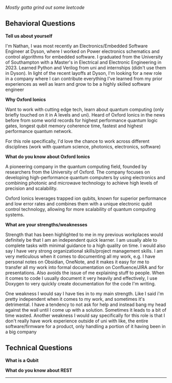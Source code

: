 *Mostly gotta grind out some leetcode*

## Behavioral Questions

**Tell us about yourself**

I'm Nathan, I was most recently an Electronics/Embedded Software Engineer at Dyson, where I worked on Power electronics schematics and control algorithms for embedded software. I graduated from the University of Southampton with a Master's in Electrical and Electronic Engineering in 2023. Learned Python and Verilog from uni and internships (didn't use them in Dyson). In light of the recent layoffs at Dyson, I'm looking for a new role in a company where I can contribute everything I've learned from my prior experiences as well as learn and grow to be a highly skilled software engineer

**Why Oxford Ionics**

Want to work with cutting edge tech, learn about quantum computing (only briefly touched on it in A levels and uni). Heard of Oxford Ionics in the news before from some world records for highest performance quantum logic gates, longest qubit memory coherence time, fastest and highest performance quantum network.

For this role specifically, I'd love the chance to work across different disciplines (work with quantum science, photonics, electronics, software)

**What do you know about Oxford Ionics**

A pioneering company in the quantum computing field, founded by researchers from the University of Oxford. The company focuses on developing high-performance quantum computers by using electronics and combining photonic and microwave technology to achieve high levels of precision and scalability.

Oxford Ionics leverages trapped ion qubits, known for superior performance and low error rates and combines them with a unique electronic qubit control technology, allowing for more scalability of quantum computing systems. 

**What are your strengths/weaknesses**

Strength that has been highlighted to me in my previous workplaces would definitely be that I am an independent quick learner. I am usually able to complete tasks with minimal guidance to a high quality on time. I would also say I have very strong organizational skills/project management skills. I am very meticulous when it comes to documenting all my work, e.g. I have personal notes on Obsidian, OneNote, and it makes it easy for me to transfer all my work into formal documentation on Confluence/JIRA and for presentations. Also avoids the issue of me explaining stuff to people. When it comes to code I usually document it very heavily and effectively, I use Doxygen to very quickly create documentation for the code I'm writing.

One weakness I would say I have ties in to my main strength. Like I said i'm pretty independent when it comes to my work, and sometimes it's detrimental. I have a tendency to not ask for help and instead bang my head against the wall until I come up with a solution. Sometimes it leads to a bit of time wasted. Another weakness I would say specifically for this role is that I don't really have work experience outside of uni with like, the entire software/firmware for a product, only handling a portion of it having been in a big company

## Technical Questions

**What is a Qubit**

**What do you know about REST**

****



